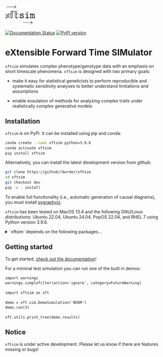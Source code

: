 <img src="./xftsimlogo.svg" width="20%"> 

[![Documentation Status](https://readthedocs.org/projects/xftsim/badge/?version=latest)](https://xftsim.readthedocs.io/en/latest/?badge=latest) [![PyPI version](https://badge.fury.io/py/xftsim.svg)](https://badge.fury.io/py/xftsim)

# eXtensible Forward Time SIMulator
`xftsim` simulates complex phenotype/genotype data with an emphasis on short timescale phenomena. `xftsim` is designed with two primary goals:

 - make it easy for statistical geneticists to perform reproducible and systematic sensitivity analyses to better understand limitations and assumptions

 - enable evaulation of methods for analyzing complex traits under realistically complex generative models

## Installation

`xftsim` is on PyPI. It can be installed using pip and conda:

```bash
conda create --name xftsim python=3.9.6
conda activate xftsim
pip install xftsim
```

Alternatively, you can install the latest development version from github:

```bash
git clone https://github/rborder/xftsim
cd xftsim
git checkout dev
pip -e . install
```

To enable full functionality (i.e., automatic generation of causal diagrams), you must install [pygraphviz](https://pygraphviz.github.io).

`xftsim` has been tested on MacOS 13.4 and the following GNU/Linux distributions: Ubuntu 22.04, Ubuntu 24.04, PopOS 22.04, and RHEL 7 using Python version 3.9.6. 

<details>
<summary>`xftsim` depends on the following packages...</summary>
 
```
asciitree==0.3.3
attrs==23.2.0
cattrs==23.2.3
certifi==2023.11.17
cffi==1.17.1
charset-normalizer==3.3.2
chembl-webresource-client==0.10.9
click==8.1.7
cloudpickle==3.1.0
contourpy==1.2.0
csrgraph==0.1.28
cycler==0.12.1
dask==2024.8.0
dask-expr==1.1.10
dask-glm==0.3.2
dask-ml==2024.4.4
Deprecated==1.2.14
distributed==2024.8.0
easydict==1.13
exceptiongroup==1.2.0
fasteners==0.19
fonttools==4.46.0
fsspec==2024.10.0
funcy==2.0
gensim==4.3.2
idna==3.6
importlib-metadata==8.5.0
importlib-resources==6.1.1
iniconfig==2.0.0
jinja2==3.1.4
joblib==1.3.2
kiwisolver==1.4.5
llvmlite==0.39.1
locket==1.0.0
MarkupSafe==3.0.2
matplotlib==3.8.2
msgpack==1.1.0
multipledispatch==1.0.0
networkx==2.8.8
node2vec==0.4.6
nodevectors==0.1.23
nptyping==2.5.0
numba==0.56.4
numcodecs==0.12.1
numpy==1.23.5
packaging==23.2
pandas==2.1.4
pandas-plink==2.2.9
partd==1.4.2
Pillow==10.1.0
platformdirs==4.2.0
pluggy==1.5.0
psutil==6.1.0
pyarrow==18.0.0
pycparser==2.22
pyparsing==3.1.1
pytest==8.3.3
python-dateutil==2.8.2
pytz==2023.3.post1
PyYAML==6.0.2
rdkit==2023.9.5
requests==2.31.0
requests-cache==1.2.0
scikit-learn==1.3.2
scipy==1.11.4
seaborn==0.13.0
sgkit==0.9.0
six==1.16.0
smart-open==7.0.1
sortedcontainers==2.4.0
sparse==0.15.4
tblib==3.0.0
threadpoolctl==3.2.0
tomli==2.0.2
toolz==1.0.0
tornado==6.4.1
tqdm==4.66.2
typing-extensions==4.10.0
tzdata==2023.3
url-normalize==1.4.3
urllib3==2.1.0
wrapt==1.16.0
xarray==2024.7.0
xftsim==0.2.0
zarr==2.18.2
zict==3.0.0
zipp==3.20.2
zstandard==0.23.0
```
</details>

## Getting started

To get started, [check out the documentation](https://xftsim.readthedocs.io)!

For a minimal test simulation you can run one of the built in demos:
```python3
import warnings
warnings.simplefilter(action='ignore', category=FutureWarning)

import xftsim as xft

demo = xft.sim.DemoSimulation('BGRM')
demo.run(3)

xft.utils.print_tree(demo.results)
```

## Notice

`xftsim` is under active development. Please let us know if there are features missing or bugs!

<!-- 
## Quickstart: simulating bivariate cross-assortative mating

Here we simulate 


```python

import xftsim as xft
import numpy as np

N = 8000
M = 4000
pnames = ['height', 'wealth', 'eduyears']
h2 = np.array([.6,.0,.0])


founder_haplotypes = xft.founders.founder_haplotypes_uniform_AFs(n = N, 
                                                                 m = M)

genetic_effects = xft.effect.AdditiveEffects(beta = np.hstack(list(map(lambda x: np.random.normal(0, x, (M,1)), np.sqrt(h2)))),
                                             phenotype_name = pnames,
                                             vid = founder_haplotypes.vid,
                                             AF = founder_haplotypes.xft.af_empirical,
                                             standardized=True,
                                             scaled=True,
                                             m_causal=M)

arch_genetic = xft.arch.AdditiveGeneticComponent(beta = genetic_effects)
arch_noise = xft.arch.AdditiveNoiseComponent(variances=[.4, 1/3, 1/3], 
                                             phenotype_name=pnames)
arch_sum = xft.arch.SumComponent(pnames, sum_components=['additiveGenetic', 'additiveNoise'])




amr = xft.mate.LinearAssortativeMatingRegime(r = .3, 
                                             component_index = xft.index.ComponentIndex_from_product(pnames,
                                              ['phenotype'],
                                              [-1]),
                                             offspring_per_pair=xft.utils.ZeroTruncatedPoissonCount(2))

rmap = xft.reproduce.RecombinationMap(p=.25,
                                      vid=founder_haplotypes.vid,
                                      chrom=founder_haplotypes.chrom)

sim = xft.sim.Simulation(founder_haplotypes = founder_haplotypes,
                         mating_regime = amr,
                         recombination_map = rmap,
                         architecture=xft.arch.Architecture([arch_genetic, arch_noise, arch_sum]),
                         statistics = [xft.stats.MatingStatistics(),
                                       xft.stats.SampleStatistics(),
                                       xft.stats.HasemanElstonEstimator(),
                                       ],  
                         post_processors = [lambda sim: print(sim.results['mating_statistics']),
                                            xft.proc.LimitMemory(n_haplotype_generations=2)],
                         reproduction_method=xft.reproduce.Meiosis)

```





 -->
